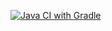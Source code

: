 [![Java CI with Gradle](https://github.com/FatimaTkachenko/Selenium/actions/workflows/gradle.yml/badge.svg)](https://github.com/FatimaTkachenko/Selenium/actions/workflows/gradle.yml)
